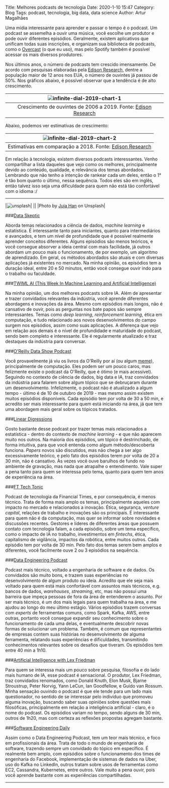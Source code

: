Title: Melhores podcasts de tecnologia
Date: 2020-1-10 15:47
Category: Blog
Tags: podcast, tecnologia, big data, data science
Author: Artur Magalhães

Uma mídia interessante para aprender e passar o tempo é o podcast. Um podcast se assemelha a ouvir uma música, você escolhe um produtor e 
pode ouvir diferentes episódios. Geralmente, existem aplicativos que unificam todas suas inscrições, e organizam sua biblioteca 
de podcasts, como o [Overcast](https://overcast.fm/) (o que eu uso), mas pelo Spotify também é possível acessar os mais diversos produtores.

Nos últimos anos, o número de podcasts tem crescido imensamente. De acordo com pesquisas elaboradas pela [Edison Research](https://www.edisonresearch.com/infinite-dial-2019/), 
dentre a população maior de 12 anos nos EUA, o número de ouvintes já passou de 50%. Nos gráficos abaixo, é possível observar que a tendência é de alto crescimento.

|![infinite-dial-2019-chart-1]({filename}/images/infinite-dial-podcast.jpg)|
|:--:| 
|Crescimento de ouvintes de 2006 a 2019. Fonte: [Edison Research](https://www.edisonresearch.com/infinite-dial-2019/)|

Abaixo, podemos ver estimativas de crescimento:

|![infinite-dial-2019-chart-2]({filename}/images/infinite-dial-podcast-2.jpg)|
|:--:|
|Estimativas em comparação a 2018. Fonte: [Edison Research](https://www.edisonresearch.com/infinite-dial-2019/)|

Em relação à tecnologia, existem diversos podcasts interessantes. Venho compartilhar a lista daqueles que vejo como os melhores,
principalmente devido ao conteúdo, qualidade, e relevância dos temas abordados. Lembrando que não tenho a intenção de rankear
cada um deles, então o 1° é tão bom quanto o último, nessa sequência. Todos eles são em inglês, então talvez isso seja uma dificuldade para
quem não está tão confortável com o idioma :/

* * * 

|![unsplash]({filename}/images/juja-han-uT55XxQLQGU-unsplash.jpg)|
||
|Photo by [Juja Han](https://unsplash.com/@juja_han) on Unsplash|


###[Data Skeptic](https://www.dataskeptic.com/)

Aborda temas relacionados a ciência de dados, _machine learning_ e estatística. É interessante tanto para iniciantes, quanto para intermediários e avançados, e tem um nível de profundidade que é possível realmente aprender conceitos diferentes. Alguns episódios são menos teóricos, e você consegue absorver a ideia central com mais facilidade, já outros abordam um pouco mais o funcionamento, de por exemplo, um algoritmo de aprendizado. Em geral, os métodos abordados são atuais e com diversas aplicações já existentes no mercado. Na minha opinião, os episódios tem a duração ideal, entre 20 e 50 minutos, então você consegue ouvir indo para o trabalho ou faculdade.

###[TWIML AI (This Week In Machine Learning and Artificial Intelligence)](https://twimlai.com/)

Na minha opinião, um dos melhores podcasts sobre IA. Além de apresentar e trazer convidados relevantes da indústria, você aprende diferentes abordagens e inovações da área. Mesmo com episódios mais longos, não é cansativo de ouvir, pois as perguntas nos bate papos são sempre interessantes. Temas como _deep learning_, _reinforcement learning_, ética em computação, e tudo relacionado aos novos desenvolvimentos do campo surgem nos episódios, assim como suas aplicações. A diferença que vejo em relação aos demais é o nível de profundidade e maturidade do podcast, sendo bem completo e interessante. Ele é regularmente atualizado e traz destaques da indústria para conversar.

###[O'Reilly Data Show Podcast](https://www.oreilly.com/topics/oreilly-data-show-podcast)

Você provavelmente já viu os livros da O'Reilly por aí (ou algum [meme](https://i.pinimg.com/236x/7c/42/fc/7c42fc2db0ae0227405260fa3608a8b9--writing-code-python-programming.jpg)), principalmente de computação. Eles podem ser um pouco caros, mas felizmente existe o podcast da O'Reilly, que é ótimo (e mais acessível). Seguindo no contexto de ciência de dados, big data e IA, traz convidados da indústria para falarem sobre algum tópico que se debruçaram durante um desenvolvimento. Infelizmente, o podcast não é atualizado a algum tempo - último é de 10 de outubro de 2019 - mas mesmo assim existem muitos episódios disponíveis. Cada episódio tem por volta de 30 a 50 min, e acredito ser mais interessante para quem está iniciando na área, já que tem uma abordagem mais geral sobre os tópicos tratados.

###[Linear Digressions](https://lineardigressions.com/)

Gosto bastante desse podcast por trazer temas mais relacionados a estatística - dentro do contexto de _machine learning_ - e que não aparecem muito nos outros. Na maioria dos episódios, um tópico é destrinchado, de forma intuitiva, para que você entenda como algum método/descoberta funciona. _Papers_ novos são discutidos, mas não chega a ser algo excessivamente teórico, e pelo fato dos episódios terem por volta de 20 a 30 min, não é cansativo. Às vezes você ouve barulhos de fundo no ambiente de gravação, mas nada que atrapalhe o entendimento. Vale super a pena tanto para quem se interessa pelo tema, quanto para quem tem anos de experiência na área.

###[FT Tech Tonic](https://www.ft.com/tech-tonic-podcast)

Podcast de tecnologia da Financial Times, e por consequência, é menos técnico. Trata de forma mais amplo os temas, principalmente aqueles com impacto no mercado e relacionados a inovação. Ética, segurança, _venture capital_, relações de trabalho e inovações são os principais. É interessante para quem não é da computação, mas quer se informar sobre novidades e discussões recentes. Gestores e líderes de diferentes áreas que possuem contato com tecnologia falam, a cada episódio, sobre um tema específico, como o impacto de IA no trabalho, investimentos em _fintechs_, ética, capitalismo de vigilância, impactos da robótica, entre muitos outros. Cada episódio tem por volta de 30 min. Pelo fato dos temas serem bem amplos e diferentes, você facilmente ouve 2 ou 3 episódios na sequência.

###[Data Engineering Podcast](https://www.dataengineeringpodcast.com/)

Podcast mais técnico, voltado a engenharia de software e de dados. Os convidados são muito bons, e trazem suas experiências no desenvolvimento de algum produto ou ideia. Acredito que ele seja mais voltado para quem está mais confortável com assuntos mais técnicos, e.g. bancos de dados, _warehouses_, _streaming_, etc, mas não possui uma barreira que impeça pessoas de fora da área de entenderem o assunto. Por ser mais técnico, é um dos mais legais para quem trabalha na área, e me ajudou ao longo do meu último estágio. Vários episódios trazem conversas com _experts_ de ferramentas comuns, como Spark, Kafka, AWS, entre outras, portanto você consegue expandir seu conhecimento sobre o funcionamento de cada uma delas, e eventualmente descobrir novas formas de solucionar um problema. Também, é comum que representantes de empresas contem suas histórias no desenvolvimento de alguma ferramenta, relatando suas experiências e dificuldades, transmitindo conhecimentos relevantes sobre os desafios que tiveram. Os episódios tem entre 40 min a 1h10.

###[Artificial Intelligence with Lex Friedman](https://lexfridman.com/ai/)

Para quem se interessa mais um pouco sobre pesquisa, filosofia e do lado mais humano de IA, esse podcast é sensacional. O produtor, Lex Friedman,
traz convidados renomados, como Donald Knuth, Elon Musk, Bjarne Stroustrup, Peter Norvig, Yann LeCun, Ian Goodfellow, e Guido van Rossum. Minha sensação ouvindo o podcast é que ele tende para um lado mais questionador, no sentido de se interessar pelo indivíduo que promoveu alguma inovação, buscando saber suas opiniões sobre questões mais filosóficas, principalmente em relação a inteligência artificial - claro, é o nome do podcast. Os episódios variam no tempo, sendo alguns de 30 min, outros de 1h20, mas com certeza as reflexões propostas agregam bastante.

###[Software Engineering Daily](https://softwareengineeringdaily.com/)

Assim como o Data Engineering Podcast, tem um teor mais técnico, e foco em profissionais da área. Trata de todo o mundo de engenharia de software, trazendo sempre um convidado do tópico em específico. É realmente bem amplo, com episódios sobre o funcionamento dos times de engenharia do Facebook, implementação de sistemas de dados na Uber, uso do Kafka no LinkedIn, outros tratam sobre usos de ferramentas como EC2, Cassandra, Kubernetes, entre outros. Vale muito a pena ouvir, pois você aprende bastante com as experiências compartilhadas.

* * *